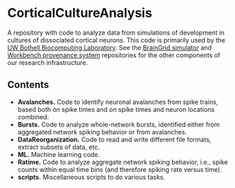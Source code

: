 # CorticalCultureAnalysis

A repository with code to analyze data from simulations of development in
cultures of dissociated cortical neurons. This code is primarily used by the
[UW Bothell Biocomputing Laboratory](http://depts.washington.edu/biocomp/). See the
[BrainGrid simulator](https://github.com/UWB-Biocomputing/BrainGrid) and [Workbench
provenance system](https://github.com/UWB-Biocomputing/WorkBench) repositories for
the other components of our research infrastructure.

## Contents

* __Avalanches.__ Code to identify neuronal avalanches from spike trains, based both
  on spike times and on spike times and neuron locations combined.
* __Bursts.__ Code to analyze whole-network bursts, identified either from aggregated
  network spiking behavior or from avalanches.
* __DataReorganization.__ Code to read and write different file formats, extract subsets
  of data, etc.
* __ML.__ Machine learning code.
* __Ratime.__ Code to analyze aggregate network spiking behavior, i.e., spike counts
  within equal time bins (and therefore spiking rate versus time).
* __scripts.__ Miscellaneous scripts to do various tasks.
